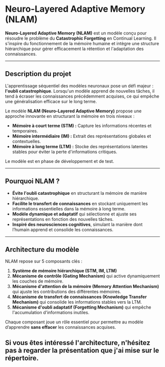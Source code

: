 # Neuro-Layered Adaptive Memory (NLAM)

**Neuro-Layered Adaptive Memory (NLAM)** est un modèle conçu pour résoudre le problème du **Catastrophic Forgetting** en Continual Learning. Il s'inspire du fonctionnement de la mémoire humaine et intègre une structure hiérarchique pour gérer efficacement la rétention et l'adaptation des connaissances.

---

## **Description du projet**
L'apprentissage séquentiel des modèles neuronaux pose un défi majeur : **l'oubli catastrophique**. Lorsqu'un modèle apprend de nouvelles tâches, il tend à écraser les connaissances précédemment acquises, ce qui empêche une généralisation efficace sur le long terme.

Le modèle **NLAM (Neuro-Layered Adaptive Memory)** propose une approche innovante en structurant la mémoire en trois niveaux :
- **Mémoire à court terme (STM) :** Capture les informations récentes et temporaires.
- **Mémoire intermédiaire (IM) :** Extrait des représentations globales et contextuelles.
- **Mémoire à long terme (LTM) :** Stocke des représentations latentes stables pour éviter la perte d'informations critiques.

Le modèle est en phase de développement et de test.

---

## **Pourquoi NLAM ?**
- **Évite l'oubli catastrophique** en structurant la mémoire de manière hiérarchique.
- **Facilite le transfert de connaissances** en stockant uniquement les informations essentielles dans la mémoire à long terme.
- **Modèle dynamique et adaptatif** qui sélectionne et ajuste ses représentations en fonction des nouvelles tâches.
- **Inspiré des neurosciences cognitives**, simulant la manière dont l’humain apprend et consolide les connaissances.

---

## **Architecture du modèle**
NLAM repose sur 5 composants clés :

1. **Système de mémoire hiérarchique (STM, IM, LTM)**
2. **Mécanisme de contrôle (Gating Mechanism)** qui active dynamiquement les couches de mémoire.
3. **Mécanisme d'attention de la mémoire (Memory Attention Mechanism)** qui ajuste les contributions des différentes mémoires.
4. **Mécanisme de transfert de connaissances (Knowledge Transfer Mechanism)** qui consolide les informations stables vers la LTM.
5. **Mécanisme d'oubli adaptatif (Forgetting Mechanism)** qui empêche l'accumulation d'informations inutiles.

Chaque composant joue un rôle essentiel pour permettre au modèle d’apprendre **sans effacer** les connaissances acquises.

## **Si vous êtes intéressé l'architecture, n'hésitez pas à regarder la présentation que j'ai mise sur le répertoire**.
